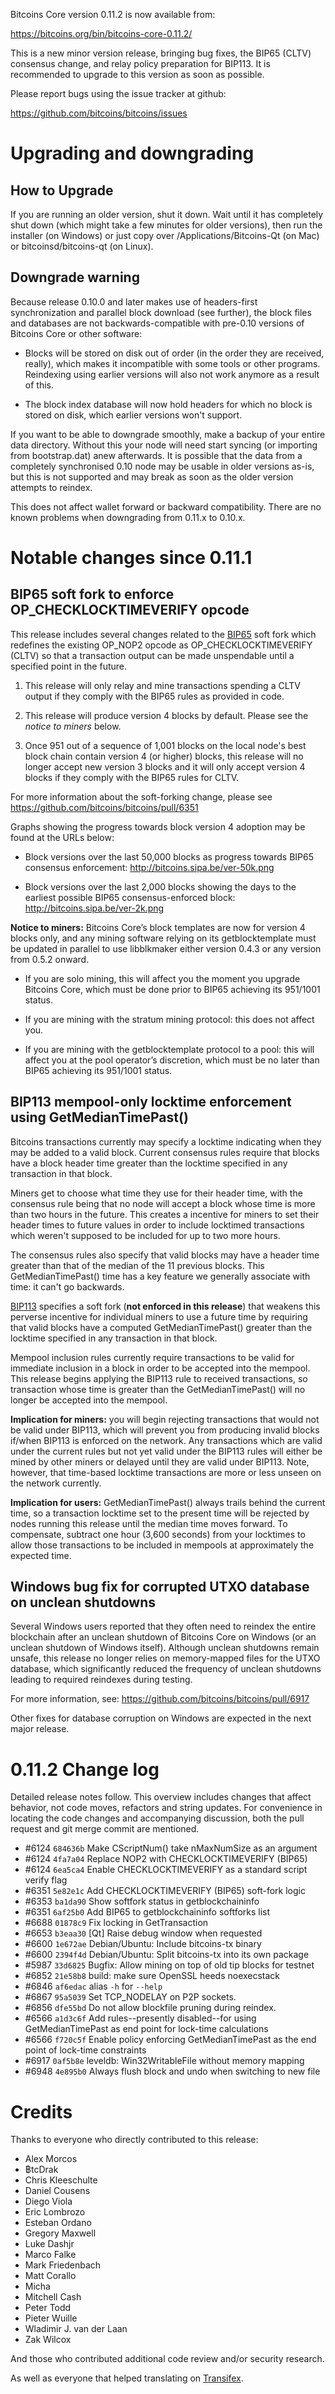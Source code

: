 Bitcoins Core version 0.11.2 is now available from:

  <https://bitcoins.org/bin/bitcoins-core-0.11.2/>

This is a new minor version release, bringing bug fixes, the BIP65
(CLTV) consensus change, and relay policy preparation for BIP113. It is
recommended to upgrade to this version as soon as possible.

Please report bugs using the issue tracker at github:

  <https://github.com/bitcoins/bitcoins/issues>

Upgrading and downgrading
=========================

How to Upgrade
--------------

If you are running an older version, shut it down. Wait until it has completely
shut down (which might take a few minutes for older versions), then run the
installer (on Windows) or just copy over /Applications/Bitcoins-Qt (on Mac) or
bitcoinsd/bitcoins-qt (on Linux).

Downgrade warning
------------------

Because release 0.10.0 and later makes use of headers-first synchronization and
parallel block download (see further), the block files and databases are not
backwards-compatible with pre-0.10 versions of Bitcoins Core or other software:

* Blocks will be stored on disk out of order (in the order they are
received, really), which makes it incompatible with some tools or
other programs. Reindexing using earlier versions will also not work
anymore as a result of this.

* The block index database will now hold headers for which no block is
stored on disk, which earlier versions won't support.

If you want to be able to downgrade smoothly, make a backup of your entire data
directory. Without this your node will need start syncing (or importing from
bootstrap.dat) anew afterwards. It is possible that the data from a completely
synchronised 0.10 node may be usable in older versions as-is, but this is not
supported and may break as soon as the older version attempts to reindex.

This does not affect wallet forward or backward compatibility. There are no
known problems when downgrading from 0.11.x to 0.10.x.

Notable changes since 0.11.1
============================

BIP65 soft fork to enforce OP_CHECKLOCKTIMEVERIFY opcode
--------------------------------------------------------

This release includes several changes related to the [BIP65][] soft fork
which redefines the existing OP_NOP2 opcode as OP_CHECKLOCKTIMEVERIFY
(CLTV) so that a transaction output can be made unspendable until a
specified point in the future.

1. This release will only relay and mine transactions spending a CLTV
   output if they comply with the BIP65 rules as provided in code.

2. This release will produce version 4 blocks by default. Please see the
   *notice to miners* below.

3. Once 951 out of a sequence of 1,001 blocks on the local node's best block
   chain contain version 4 (or higher) blocks, this release will no
   longer accept new version 3 blocks and it will only accept version 4
   blocks if they comply with the BIP65 rules for CLTV.

For more information about the soft-forking change, please see
<https://github.com/bitcoins/bitcoins/pull/6351>

Graphs showing the progress towards block version 4 adoption may be
found at the URLs below:

- Block versions over the last 50,000 blocks as progress towards BIP65
  consensus enforcement: <http://bitcoins.sipa.be/ver-50k.png>

- Block versions over the last 2,000 blocks showing the days to the
  earliest possible BIP65 consensus-enforced block: <http://bitcoins.sipa.be/ver-2k.png>

**Notice to miners:** Bitcoins Core’s block templates are now for
version 4 blocks only, and any mining software relying on its
getblocktemplate must be updated in parallel to use libblkmaker either
version 0.4.3 or any version from 0.5.2 onward.

- If you are solo mining, this will affect you the moment you upgrade
  Bitcoins Core, which must be done prior to BIP65 achieving its 951/1001
  status.

- If you are mining with the stratum mining protocol: this does not
  affect you.

- If you are mining with the getblocktemplate protocol to a pool: this
  will affect you at the pool operator’s discretion, which must be no
  later than BIP65 achieving its 951/1001 status.

[BIP65]: https://github.com/bitcoins/bips/blob/master/bip-0065.mediawiki

BIP113 mempool-only locktime enforcement using GetMedianTimePast()
----------------------------------------------------------------

Bitcoins transactions currently may specify a locktime indicating when
they may be added to a valid block.  Current consensus rules require
that blocks have a block header time greater than the locktime specified
in any transaction in that block.

Miners get to choose what time they use for their header time, with the
consensus rule being that no node will accept a block whose time is more
than two hours in the future.  This creates a incentive for miners to
set their header times to future values in order to include locktimed
transactions which weren't supposed to be included for up to two more
hours.

The consensus rules also specify that valid blocks may have a header
time greater than that of the median of the 11 previous blocks.  This
GetMedianTimePast() time has a key feature we generally associate with
time: it can't go backwards.

[BIP113][] specifies a soft fork (**not enforced in this release**) that
weakens this perverse incentive for individual miners to use a future
time by requiring that valid blocks have a computed GetMedianTimePast()
greater than the locktime specified in any transaction in that block.

Mempool inclusion rules currently require transactions to be valid for
immediate inclusion in a block in order to be accepted into the mempool.
This release begins applying the BIP113 rule to received transactions,
so transaction whose time is greater than the GetMedianTimePast() will
no longer be accepted into the mempool.

**Implication for miners:** you will begin rejecting transactions that
would not be valid under BIP113, which will prevent you from producing
invalid blocks if/when BIP113 is enforced on the network. Any
transactions which are valid under the current rules but not yet valid
under the BIP113 rules will either be mined by other miners or delayed
until they are valid under BIP113. Note, however, that time-based
locktime transactions are more or less unseen on the network currently.

**Implication for users:** GetMedianTimePast() always trails behind the
current time, so a transaction locktime set to the present time will be
rejected by nodes running this release until the median time moves
forward. To compensate, subtract one hour (3,600 seconds) from your
locktimes to allow those transactions to be included in mempools at
approximately the expected time.

[BIP113]: https://github.com/bitcoins/bips/blob/master/bip-0113.mediawiki

Windows bug fix for corrupted UTXO database on unclean shutdowns
----------------------------------------------------------------

Several Windows users reported that they often need to reindex the
entire blockchain after an unclean shutdown of Bitcoins Core on Windows
(or an unclean shutdown of Windows itself). Although unclean shutdowns
remain unsafe, this release no longer relies on memory-mapped files for
the UTXO database, which significantly reduced the frequency of unclean
shutdowns leading to required reindexes during testing.

For more information, see: <https://github.com/bitcoins/bitcoins/pull/6917>

Other fixes for database corruption on Windows are expected in the
next major release.

0.11.2 Change log
=================

Detailed release notes follow. This overview includes changes that affect
behavior, not code moves, refactors and string updates. For convenience in locating
the code changes and accompanying discussion, both the pull request and
git merge commit are mentioned.

- #6124 `684636b` Make CScriptNum() take nMaxNumSize as an argument
- #6124 `4fa7a04` Replace NOP2 with CHECKLOCKTIMEVERIFY (BIP65)
- #6124 `6ea5ca4` Enable CHECKLOCKTIMEVERIFY as a standard script verify flag
- #6351 `5e82e1c` Add CHECKLOCKTIMEVERIFY (BIP65) soft-fork logic
- #6353 `ba1da90` Show softfork status in getblockchaininfo
- #6351 `6af25b0` Add BIP65 to getblockchaininfo softforks list
- #6688 `01878c9` Fix locking in GetTransaction
- #6653 `b3eaa30` [Qt] Raise debug window when requested
- #6600 `1e672ae` Debian/Ubuntu: Include bitcoins-tx binary
- #6600 `2394f4d` Debian/Ubuntu: Split bitcoins-tx into its own package
- #5987 `33d6825` Bugfix: Allow mining on top of old tip blocks for testnet
- #6852 `21e58b8` build: make sure OpenSSL heeds noexecstack
- #6846 `af6edac` alias `-h` for `--help`
- #6867 `95a5039` Set TCP_NODELAY on P2P sockets.
- #6856 `dfe55bd` Do not allow blockfile pruning during reindex.
- #6566 `a1d3c6f` Add rules--presently disabled--for using GetMedianTimePast as end point for lock-time calculations
- #6566 `f720c5f` Enable policy enforcing GetMedianTimePast as the end point of lock-time constraints
- #6917 `0af5b8e` leveldb: Win32WritableFile without memory mapping
- #6948 `4e895b0` Always flush block and undo when switching to new file

Credits
=======

Thanks to everyone who directly contributed to this release:

- Alex Morcos
- ฿tcDrak
- Chris Kleeschulte
- Daniel Cousens
- Diego Viola
- Eric Lombrozo
- Esteban Ordano
- Gregory Maxwell
- Luke Dashjr
- Marco Falke
- Mark Friedenbach
- Matt Corallo
- Micha
- Mitchell Cash
- Peter Todd
- Pieter Wuille
- Wladimir J. van der Laan
- Zak Wilcox

And those who contributed additional code review and/or security research.

As well as everyone that helped translating on [Transifex](https://www.transifex.com/projects/p/bitcoins/).
